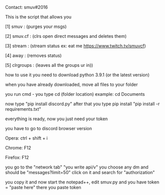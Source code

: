 Contact: smuv#2016

This is the script that allows you

[1] smuv : (purges your msgs)

[2] smuv.cf : (clrs open direct messages and deletes them)

[3] stream : (stream status ex: eat me https://www.twitch.tv/smuvcf)

[4] away : (removes status)

[5] clrgroups : (leaves all the groups ur in))

how to use it
you need to download python 3.9.1 (or the latest version)

when you have already downloaded, move all files to your folder

you run cmd - you type cd (folder location) example: cd Documents

now type "pip install discord.py" after that you type pip install "pip install -r requirements.txt"

everything is ready, now you just need your token

you have to go to discord browser version

Opera: ctrl + shift + i

Chrome: F12

Firefox: F12

you go to the "network tab"  "you write api/v" you choose any dm  and should be "messages?limit=50" click on it and search for "authorization"

you copy it and now start the notepad++, edit smuv.py and you have token = "paste here" there you paste token

